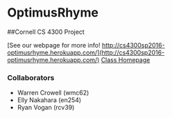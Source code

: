 # OptimusRhyme

##Cornell CS 4300 Project

[See our webpage for more info! http://cs4300sp2016-optimusrhyme.herokuapp.com/](http://cs4300sp2016-optimusrhyme.herokuapp.com/)
[Class Homepage](http://www.cs.cornell.edu/Courses/cs4300/2016sp/)

### Collaborators
* Warren Crowell (wmc62)
* Elly Nakahara (en254)
* Ryan Vogan (rcv39)
